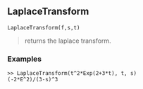 ## LaplaceTransform

```
LaplaceTransform(f,s,t)
```

> returns the laplace transform.

### Examples 
```  
>> LaplaceTransform(t^2*Exp(2+3*t), t, s)
(-2*E^2)/(3-s)^3
```